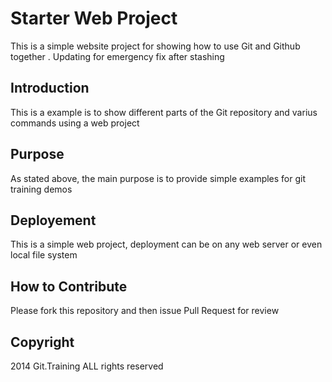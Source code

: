 # Starter Web Project

This is a simple website project for showing how to use  Git and Github together . 
Updating for emergency fix after stashing 

## Introduction

This is a example is to show different parts of the Git repository and  varius commands using a web project 

## Purpose

As stated above, the main purpose is to provide simple examples for git training demos

## Deployement 

This is a simple web project, deployment can be on any web server or even local file system

## How to Contribute

Please fork this repository and then issue Pull Request for review

## Copyright
  2014 Git.Training ALL rights reserved 



